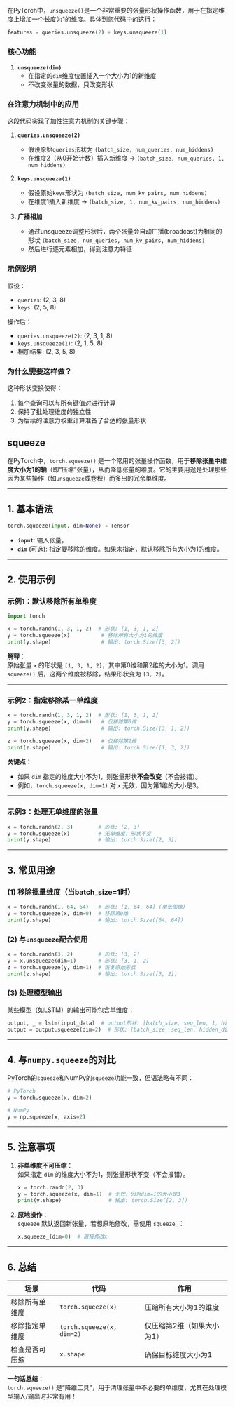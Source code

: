 在PyTorch中，`unsqueeze()`是一个非常重要的张量形状操作函数，用于在指定维度上增加一个长度为1的维度。具体到您代码中的这行：

```python
features = queries.unsqueeze(2) + keys.unsqueeze(1)
```

### 核心功能

1.  **`unsqueeze(dim)`**
    *   在指定的`dim`维度位置插入一个大小为1的新维度
    *   不改变张量的数据，只改变形状

### 在注意力机制中的应用

这段代码实现了加性注意力机制的关键步骤：

1.  **`queries.unsqueeze(2)`**
    *   假设原始`queries`形状为 `(batch_size, num_queries, num_hiddens)`
    *   在维度2（从0开始计数）插入新维度 → `(batch_size, num_queries, 1, num_hiddens)`

2.  **`keys.unsqueeze(1)`**
    *   假设原始`keys`形状为 `(batch_size, num_kv_pairs, num_hiddens)`
    *   在维度1插入新维度 → `(batch_size, 1, num_kv_pairs, num_hiddens)`

3.  **广播相加**
    *   通过unsqueeze调整形状后，两个张量会自动广播(broadcast)为相同的形状 `(batch_size, num_queries, num_kv_pairs, num_hiddens)`
    *   然后进行逐元素相加，得到注意力特征

### 示例说明

假设：

*   `queries`: (2, 3, 8)
*   `keys`: (2, 5, 8)

操作后：

*   `queries.unsqueeze(2)`: (2, 3, 1, 8)
*   `keys.unsqueeze(1)`: (2, 1, 5, 8)
*   相加结果: (2, 3, 5, 8)

### 为什么需要这样做？

这种形状变换使得：

1.  每个查询可以与所有键值对进行计算
2.  保持了批处理维度的独立性
3.  为后续的注意力权重计算准备了合适的张量形状

## squeeze

在PyTorch中，`torch.squeeze()` 是一个常用的张量操作函数，用于**移除张量中维度大小为1的轴**（即“压缩”张量），从而降低张量的维度。它的主要用途是处理那些因为某些操作（如`unsqueeze`或卷积）而多出的冗余单维度。

***

## **1. 基本语法**

```python
torch.squeeze(input, dim=None) → Tensor
```

*   **`input`**: 输入张量。
*   **`dim`** (可选): 指定要移除的维度。如果未指定，默认移除所有大小为1的维度。

***

## **2. 使用示例**

### **示例1：默认移除所有单维度**

```python
import torch

x = torch.randn(1, 3, 1, 2)  # 形状: [1, 3, 1, 2]
y = torch.squeeze(x)          # 移除所有大小为1的维度
print(y.shape)                # 输出: torch.Size([3, 2])
```

**解释**：\
原始张量 `x` 的形状是 `[1, 3, 1, 2]`，其中第0维和第2维的大小为1。调用 `squeeze()` 后，这两个维度被移除，结果形状变为 `[3, 2]`。

***

### **示例2：指定移除某一单维度**

```python
x = torch.randn(1, 3, 1, 2)  # 形状: [1, 3, 1, 2]
y = torch.squeeze(x, dim=0)   # 仅移除第0维
print(y.shape)                # 输出: torch.Size([3, 1, 2])

z = torch.squeeze(x, dim=2)   # 仅移除第2维
print(z.shape)                # 输出: torch.Size([1, 3, 2])
```

**关键点**：

*   如果 `dim` 指定的维度大小不为1，则张量形状**不会改变**（不会报错）。
*   例如，`torch.squeeze(x, dim=1)` 对 `x` 无效，因为第1维的大小是3。

***

### **示例3：处理无单维度的张量**

```python
x = torch.randn(2, 3)        # 形状: [2, 3]
y = torch.squeeze(x)         # 无单维度，形状不变
print(y.shape)               # 输出: torch.Size([2, 3])
```

***

## **3. 常见用途**

### **(1) 移除批量维度（当batch\_size=1时）**

```python
x = torch.randn(1, 64, 64)   # 形状: [1, 64, 64] (单张图像)
y = torch.squeeze(x, dim=0)  # 移除第0维
print(y.shape)               # 输出: torch.Size([64, 64])
```

### **(2) 与`unsqueeze`配合使用**

```python
x = torch.randn(3, 2)        # 形状: [3, 2]
y = x.unsqueeze(dim=1)       # 形状: [3, 1, 2]
z = torch.squeeze(y, dim=1)  # 恢复原始形状
print(z.shape)               # 输出: torch.Size([3, 2])
```

### **(3) 处理模型输出**

某些模型（如LSTM）的输出可能包含单维度：

```python
output, _ = lstm(input_data)  # output形状: [batch_size, seq_len, 1, hidden_dim]
output = output.squeeze(dim=2)  # 形状: [batch_size, seq_len, hidden_dim]
```

***

## **4. 与`numpy.squeeze`的对比**

PyTorch的`squeeze`和NumPy的`squeeze`功能一致，但语法略有不同：

```python
# PyTorch
y = torch.squeeze(x, dim=2)

# NumPy
y = np.squeeze(x, axis=2)
```

***

## **5. 注意事项**

1.  **非单维度不可压缩**：\
    如果指定 `dim` 的维度大小不为1，则张量形状不变（不会报错）。
    ```python
    x = torch.randn(2, 3)
    y = torch.squeeze(x, dim=1)  # 无效，因为dim=1的大小是3
    print(y.shape)               # 输出: torch.Size([2, 3])
    ```

2.  **原地操作**：\
    `squeeze` 默认返回新张量，若想原地修改，需使用 `squeeze_`：
    ```python
    x.squeeze_(dim=0)  # 直接修改x
    ```

***

## **6. 总结**

| 场景      | 代码                        | 作用             |
| ------- | ------------------------- | -------------- |
| 移除所有单维度 | `torch.squeeze(x)`        | 压缩所有大小为1的维度    |
| 移除指定单维度 | `torch.squeeze(x, dim=2)` | 仅压缩第2维（如果大小为1） |
| 检查是否可压缩 | `x.shape`                 | 确保目标维度大小为1     |

**一句话总结**：\
`torch.squeeze()` 是“降维工具”，用于清理张量中不必要的单维度，尤其在处理模型输入/输出时非常有用！
